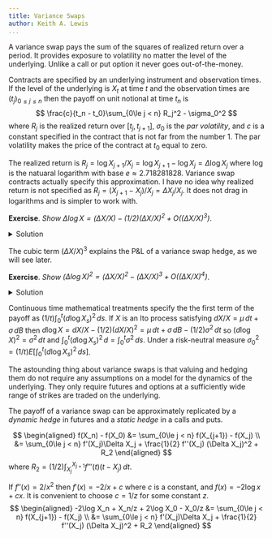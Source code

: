 ```yaml
---
title: Variance Swaps
author: Keith A. Lewis
...
```


A variance swap pays the sum of the squares of realized return over a period.
It provides exposure to volatility no matter the level of the underlying.
Unlike a call or put option it never goes out-of-the-money.

Contracts are specified by an underlying instrument and observation times.
If the level of the underlying is $X_t$ at time $t$ and the observation times
are $(t_j)_{0\le j\le n}$ then the payoff on unit notional at time $t_n$ is
$$
	\frac{c}{t_n - t_0}\sum_{0\le j < n} R_j^2 - \sigma_0^2
$$
where $R_j$ is the realized return over $[t_j, t_{j+1}]$, $\sigma_0$ is the _par volatility_,
and $c$ is a constant specified in the contract that is not far from the number 1.
The par volatility makes the price of the contract at $t_0$ equal to zero.

The realized return is $R_j = \log X_{j+1}/X_j = \log X_{j+1} - \log X_j =
\Delta \log X_j$ where $\log$ is the natuaral logarithm
with base $e \approx 2.718281828$. Variance swap contracts actually specify this
approximation. I have no idea why realized return is not specified
as $R_j = (X_{j+1} - X_j)/X_j = \Delta X_j/X_j$. It does not drag in logarithms and is simpler
to work with. 

__Exercise__. _Show $\Delta \log X = (\Delta X/X) - (1/2)(\Delta X/X)^2 + O((\Delta X/X)^3)$_.

<details>
<summary>Solution</summary>
Taylor's formula.
</details>

The cubic term $(\Delta X/X)^3$ explains the P&L of a variance swap hedge, as we will see later.

__Exercise__. _Show $(\Delta \log X)^2 = (\Delta X/X)^2 - (\Delta X/X)^3 + O((\Delta X/X)^4)$_.

<details>
<summary>Solution</summary>
$(a - b)^2 = a^2 - 2ab + b^$.
</details>

Continuous time mathematical treatments specify the the first term of the payoff as
$(1/t)\int_0^t (d\log X_s)^2\,ds$. If $X$ is an Ito process satisfying
$dX/X = \mu\,dt + \sigma\,dB$ then $d\log X = dX/X - (1/2)(dX/X)^2 = \mu\,dt + \sigma\,dB - (1/2)\sigma^2\,dt$
so $(d\log X)^2 = \sigma^2\,dt$ and $\int_0^t (d\log X_s)^2\,d = \int_0^t \sigma^2\,ds$.
Under a risk-neutral measure $\sigma_0^2 = (1/t)E[\int_0^t (d\log X_s)^2\,ds]$.

The astounding thing about variance swaps is that valuing and hedging them do not require
any assumptions on a model for the dynamics of the underlying. They only require futures and
options at a sufficiently wide range of strikes are traded on the underlying.

The payoff of a variance swap can be approximately replicated by a _dynamic hedge_ in futures
and a _static hedge_ in a calls and puts.

$$
\begin{aligned}
f(X_n) - f(X_0) &= \sum_{0\le j < n} f(X_{j+1}) - f(X_j) \\
	&= \sum_{0\le j < n} f'(X_j)\Delta X_j + \frac{1}{2} f''(X_j) (\Delta X_j)^2 + R_2
\end{aligned}
$$
where $R_2 = (1/2)\int_{X_j}^{X_{j+1}} f'''(t) (t - X_j)\, dt$.

If $f''(x) = 2/x^2$ then $f'(x) = -2/x + c$ where $c$ is a constant, and
$f(x) = -2\log x + cx$. It is convenient to choose $c = 1/z$ for some constant $z$.
$$
\begin{aligned}
-2\log X_n + X_n/z + 2\log X_0 - X_0/z &= \sum_{0\le j < n} f(X_{j+1}) - f(X_j) \\
	&= \sum_{0\le j < n} f'(X_j)\Delta X_j + \frac{1}{2} f''(X_j) (\Delta X_j)^2 + R_2
\end{aligned}
$$
